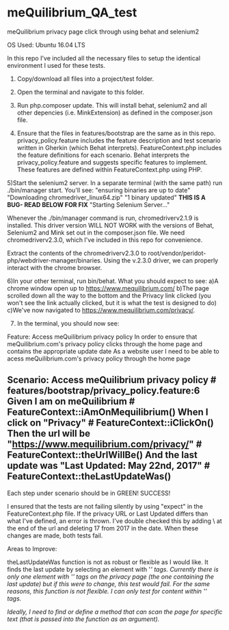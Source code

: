 # meQuilibrium_QA_test
meQuilibrium privacy page click through using behat and selenium2

OS Used: Ubuntu 16.04 LTS

In this repo I've included all the necessary files to setup the identical environment I used for these tests.

1) Copy/download all files into a project/test folder.

2) Open the terminal and navigate to this folder.

3) Run php.composer update.  This will install behat, selenium2 and all other depencies (i.e. MinkExtension) as defined in the composer.json file.

4) Ensure that the files in features/bootstrap are the same as in this repo.  
  privacy_policy.feature includes the feature description and test scenario written in Gherkin (which Behat interprets).
  FeatureContext.php includes the feature definitions for each scenario.  Behat interprets the privacy_policy.feature and suggests specific features to implement.  These features are defined within FeatureContext.php using PHP.
  
5)Start the selenium2 server. In a separate terminal (with the same path) run ./bin/manager start. You'll see: 
"ensuring binaries are up to date"
"Downloading chromedriver_linux64.zip"
"1 binary updated" ****THIS IS A BUG- READ BELOW FOR FIX****
"Starting Selenium Server..."

Whenever the ./bin/manager command is run, chromedriverv2.1.9 is installed.  This driver version WILL NOT WORK with the versions of Behat, Selenium2 and Mink set out in the composer.json file.  We need chromedriverv2.3.0, which I've included in this repo for convenience.

Extract the contents of the chromedriverv2.3.0 to root/vendor/peridot-php/webdriver-manager/binaries.  Using the v.2.3.0 driver, we can properly interact with the chrome browser.

6)In your other terminal, run bin/behat.  What you should expect to see:
  a)A chrome window open up to https://www.mequilibrium.com/
  b)The page scrolled down all the way to the bottom and the Privacy link clicked (you won't see the link actually clicked, but it is what the test is designed to do)
  c)We've now navigated to https://www.mequilibrium.com/privacy/.

7) In the terminal, you should now see:

Feature: Access meQuilibrium privacy policy
  In order to ensure that meQuilibrium.com's privacy policy clicks through the home page and contains the appropriate update date
  As a website user
  I need to be able to acess meQuilibrium.com's privacy policy through the home page

  Scenario: Access meQuilibrium privacy policy                   # features/bootstrap/privacy_policy.feature:6
    Given I am on meQuilibrium                                   # FeatureContext::iAmOnMequilibrium()
    When I click on "Privacy"                                    # FeatureContext::iClickOn()
    Then the url will be "https://www.mequilibrium.com/privacy/" # FeatureContext::theUrlWillBe()
    And the last update was "Last Updated: May 22nd, 2017"       # FeatureContext::theLastUpdateWas()
---
Each step under scenario should be in GREEN!  SUCCESS!  

I ensured that the tests are not failing silently by using "expect" in the FeatureContext.php file.  If the privacy URL or Last Updated differs than what I've defined, an error is thrown.  I've double checked this by adding \\ at the end of the url and deleting 17 from 2017 in the date.  When these changes are made, both tests fail.

Areas to Improve:

theLastUpdateWas function is not as robust or flexible as I would like.  It finds the last update by selecting an element with '<em>' tags.  Currently there is only one element with '<em>' tags on the privacy page (the one containing the last update) but if this were to change, this test would fail. For the same reasons, this function is not flexible. I can only test for content within '<em>' tags.

Ideally, I need to find or define a method that can scan the page for specific text (that is passed into the function as an argument).  


